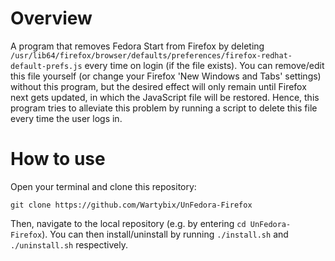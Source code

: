 # Overview
A program that removes Fedora Start from Firefox by deleting `/usr/lib64/firefox/browser/defaults/preferences/firefox-redhat-default-prefs.js` every time on login (if the file exists).
You can remove/edit this file yourself (or change your Firefox 'New Windows and Tabs' settings) without this program, but the desired effect will only remain until Firefox next gets updated, in which the JavaScript file will be restored.
Hence, this program tries to alleviate this problem by running a script to delete this file every time the user logs in.

# How to use
Open your terminal and clone this repository:
```
git clone https://github.com/Wartybix/UnFedora-Firefox
```
Then, navigate to the local repository (e.g. by entering `cd UnFedora-Firefox`). You can then install/uninstall by running `./install.sh` and `./uninstall.sh` respectively.

